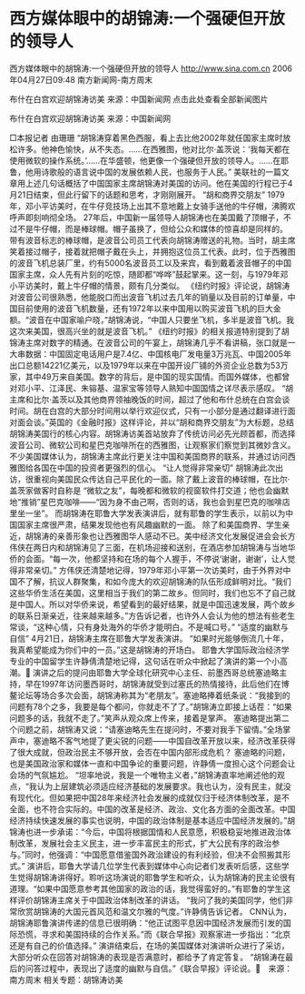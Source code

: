 # 西方媒体眼中的胡锦涛:一个强硬但开放的领导人

西方媒体眼中的胡锦涛:一个强硬但开放的领导人
http://www.sina.com.cn 2006年04月27日09:48 南方新闻网-南方周末


布什在白宫欢迎胡锦涛访美 来源：中国新闻网
点击此处查看全部新闻图片




布什在白宫欢迎胡锦涛访美 来源：中国新闻网


□本报记者 由珊珊
“胡锦涛穿着黑色西服，看上去比他2002年就任国家主席时放松许多。他神色愉快，从不失态。……在西雅图，他对比尔·盖茨说：‘我每天都在使用微软的操作系统。’……在华盛顿，他更像一个强硬但开放的领导人。……在耶鲁，他用诗歌般的语言说中国的发展依赖人民，也服务于人民。”
美联社的一篇文章用上述几句话概括了中国国家主席胡锦涛对美国的访问。他在美国的行程已于4月21日结束，但此行留下的话题和思考，才刚刚展开。
“胡和商界交朋友”
1979年，邓小平访美时，在牛仔竞技场上出其不意地戴上女骑手送他的牛仔帽，沸腾欢呼声即刻响彻全场。
27年后，中国新一届领导人胡锦涛也在美国戴了顶帽子，不过不是牛仔帽，而是棒球帽。帽子虽换了，但给公众和媒体的惊喜却是同样的。
带有波音标志的棒球帽，是波音公司员工代表向胡锦涛赠送的礼物。当时，胡主席笑着接过帽子，接着就把帽子戴在头上，并拥抱这位员工代表。此时，位于西雅图的波音飞机总装厂里，约有5000名波音员工以及来宾，看到戴着波音帽子的中国国家主席，众人先有片刻的吃惊，随即都“哗哗”鼓起掌来。这一刻，与1979年邓小平访美时，戴上牛仔帽的情景，颇有几分类似。
《纽约时报》评论说，胡锦涛对波音公司很熟悉，他能脱口而出波音飞机过去几年的销量以及目前的订单量，中国目前使用的波音飞机数量，还有1972年以来中国用以购买波音飞机的巨大金额。“波音在中国家喻户晓，”胡锦涛说，“中国人只要坐飞机，多半是波音飞机。我这次来美国，很高兴坐的就是波音飞机。”
《纽约时报》的相关报道特别提到了胡锦涛主席对数字的精通。在波音公司的午宴上，胡锦涛几乎不看讲稿，张口就是一大串数据：中国固定电话用户是7.4亿、中国核电厂发电量3万兆瓦、中国2005年出口总额14221亿美元，以及1979年以来在中国开设厂铺的外资企业总数为53万家，其中49万来自美国。数字的背后，是中国的现实国情。而国外媒体，也都曾对邓小平、江泽民、朱镕基、温家宝等领导人熟知中国国情之详尽表示感叹。
“胡主席和比尔·盖茨以及其他商界领袖晚饭的时间，超过了他和布什总统在白宫会谈时间。胡在白宫的大部分时间用以举行欢迎仪式，只有一小部分是通过翻译进行面对面会谈。”英国的《金融时报》这样评论，并以“胡和商界交朋友”为大标题，总结胡锦涛美国行的核心内容。胡锦涛访美首站放弃了传统访问必先光顾首都，而选择波音公司、微软公司和星巴克咖啡所在的西雅图，让观察家们察觉到其微妙含义。
不少美国媒体认为，胡锦涛主席此行更关注中国和美国商界的联系，并通过访问西雅图给各国在中国的投资者更强烈的信心。
“让人觉得非常亲切”
胡锦涛此次出访，很重视向美国民众传达自己平民化的一面。除了戴上波音的棒球帽，在比尔·盖茨家做客时自称是 “微软之友”，每晚都和微软的视窗软件打交道；他也会幽默地“推销”星巴克咖啡——“因为身不由己啊，否则的话，我也会到星巴克的咖啡店里坐一坐”。
而胡锦涛在耶鲁大学发表演讲后，就有耶鲁的学生表示，以前以为中国国家主席很严肃，结果发现他也有风趣幽默的一面。
除了和美国商界、学生亲近，胡锦涛的亲善形象也让西雅图华人感动不已。美中经济文化发展促进会会长方伟侠在两日内和胡锦涛见了三面，在机场迎接和送别，在酒店参加胡锦涛与当地华侨的会面。“每一次，他都坚持和在场的每个人握手，不停说‘谢谢，谢谢’，让人觉得非常亲切。”
方伟侠还清楚地记得，1979年邓小平第一次访美时，由于外界对中国不了解，抗议人群聚集，和如今庞大的欢迎胡锦涛的队伍形成鲜明对比。“我们这些华侨生活在美国，这里相当于我们的第二故乡。但同时，我们也忘不了自己就是中国人。所以对华侨来说，希望看到的最好结果，就是中国迅速发展，两个故乡的联系日渐亲近，往来越来越多。”方告诉记者，也许外人会认为他的想法有些老生常谈，“这种心情，只有身处海外的华侨才能明白。不是喊口号。”
“适度的幽默与自信”
4月21日，胡锦涛主席在耶鲁大学发表演讲。
“如果时光能够倒流几十年，我真希望能成为你们中的一员。”这是胡锦涛的开场白。
耶鲁大学国际政治经济学专业的中国留学生许静倩清楚地记得，这句话在听众中掀起了演讲的第一个小高潮。
演讲之后的提问由耶鲁大学全球化研究中心主任、前墨西哥总统塞迪略主持，早在1997年访问墨西哥时，胡锦涛就受到过塞氏的热情接待，此后他们在博鳌论坛等场合多次会面，胡锦涛称其为“老朋友”。塞迪略捧着纸条说：“我接到的问题有78个之多，我要是每个都问，你就走不了了。”胡锦涛立即接上话茬：“如果问题多的话，我就不走了。”笑声从观众席上传来，接着是掌声。
塞迪略提出第二个问题之前，胡锦涛又说：“请塞迪略先生在提问时，不要对我手下留情。”全场掌声中，塞迪略不客气地提了更尖锐的问题——中国自改革开放以来，经济改革获得了很大成就，但政治民主不够开放，会否在中国内部形成危机？
塞迪略的问题，也是美国政治家和媒体一直和中国争论的重要问题，许静倩一度担心这个问题会让会场的气氛尴尬。
“坦率地说，我是一个唯物主义者，”胡锦涛直率地阐述他的观点，“我认为上层建筑必须适应经济基础的发展要求。我也认为，没有民主，就没有现代化。但如果把中国28年来经济社会发展的成就仅归于经济体制改革，是不全面，也不符合实际的。中国的改革是经济、政治、文化各方面的全面改革。中国经济持续快速发展的事实也说明，中国的政治体制是基本适应中国经济发展的。”胡锦涛也进一步承诺：“今后，中国将根据国情和人民意愿，积极稳妥地推进政治体制改革，发展社会主义民主，进一步丰富民主的形式，扩大公民有序的政治参与。”同时，他强调：“中国愿意借鉴国外政治建设的有利经验，但决不会照搬其形式。”
演讲后，耶鲁大学请几位学生代表到媒体中心向记者们发表听后感，这些学生觉得胡锦涛讲得好。聆听这场演说的耶鲁学生和听众，认为胡锦涛的民主论很有道理。“如果中国愿意参考其他国家的政治的话，我觉得蛮好的。”有耶鲁的学生这样评价胡锦涛主席关于中国政治体制改革的讲话。
“我问了我的美国同学，他们非常欣赏胡锦涛的大国元首风范和温文尔雅的气度。”许静倩告诉记者。
CNN认为，胡锦涛耶鲁演讲传递的信息已很明确：“他正试图平息因中国经济发展而引发的国际恐慌，寻求和美国持续的合作关系。”而《联合早报》观察家进一步指出：“北京还是有自己的价值选择。”
演讲结束后，在场的美国媒体对演讲听众进行了采访，大部分听众在回答对胡锦涛的表现是否满意时，都给予了肯定答复。
“胡锦涛在最后的问答过程中，表现出了适度的幽默与自信。”《联合早报》评论说。　来源：
南方周末
相关专题：胡锦涛访美 

